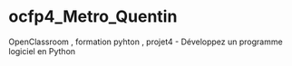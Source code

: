 # ocfp4_Metro_Quentin
OpenClassroom , formation pyhton , projet4 - Développez un programme logiciel en Python
